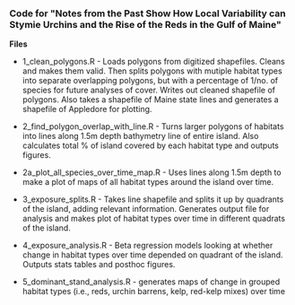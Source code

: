 ### Code for "Notes from the Past Show How Local Variability can Stymie Urchins and the Rise of the Reds in the Gulf of Maine"

**Files**

- 1_clean_polygons.R - Loads polygons from digitized shapefiles. Cleans and makes them valid. Then splits polygons with mutiple habitat types into separate overlapping polygons, but with a percentage of 1/no. of species for future analyses of cover. Writes out cleaned shapefile of polygons. Also takes a shapefile of Maine state lines and generates a shapefile of Appledore for plotting.

- 2_find_polygon_overlap_with_line.R - Turns larger polygons of habitats into lines along 1.5m depth bathymetry line of entire island. Also calculates total % of island covered by each habitat type and outputs figures.

- 2a_plot_all_species_over_time_map.R - Uses lines along 1.5m depth to make a plot of maps of all habitat types around the island over time.

- 3_exposure_splits.R - Takes line shapefile and splits it up by quadrants of the island, adding relevant information. Generates output file for analysis and makes plot of habitat types over time in different quadrats of the island.

- 4_exposure_analysis.R - Beta regression models looking at whether change in habitat types over time depended on quadrant of the island. Outputs stats tables and posthoc figures.

- 5_dominant_stand_analysis.R - generates maps of change in grouped habitat types (i.e., reds, urchin barrens, kelp, red-kelp mixes) over time